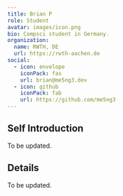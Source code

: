 ```yaml
---
title: Brian P
role: Student
avatar: images/icon.png
bio: Compsci student in Germany.
organization:
  name: RWTH, DE
  url: https://rwth-aachen.de
social:
  - icon: envelope
    iconPack: fas
    url: brian@me5ng3.dev
  - icon: github
    iconPack: fab
    url: https://github.com/me5ng3
---
```


## Self Introduction

To be updated.

## Details  

To be updated.
